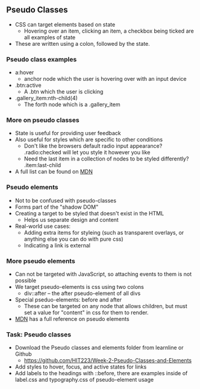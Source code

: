 
<!-- .slide: data-background-image="../images/bg-mouse.jpg" -->
## Pseudo Classes
* CSS can target elements based on state
	* Hovering over an item, clicking an item, a checkbox being ticked are all examples of state
* These are written using a colon, followed by the state.


<!-- .slide: data-background-image="../images/bg-mouse.jpg" -->
### Pseudo class examples
* a:hover
	* anchor node which the user is hovering over with an input device
* .btn:active
	* A .btn which the user is clicking
* .gallery_item:nth-child(4)
	* The forth node which is a .gallery_item


<!-- .slide: data-background-image="../images/bg-mouse.jpg" -->
### More on pseudo classes
* State is useful for providing user feedback
* Also useful for styles which are specific to other conditions
	* Don't like the browsers default radio input appearance? .radio:checked will let you style it however you like
	* Need the last item in a collection of nodes to be styled differently? .item:last-child
* A full list can be found on [MDN](https://developer.mozilla.org/en/docs/Web/CSS/Pseudo-classes)


<!-- .slide: data-background-image="../images/bg-mouse.jpg" -->
### Pseudo elements
* Not to be confused with pseudo-classes
* Forms part of the "shadow DOM"
* Creating a target to be styled that doesn't exist in the HTML
	* Helps us separate design and content
* Real-world use cases:
	* Adding extra items for styleing (such as transparent overlays, or anything else you can do with pure css)
	* Indicating a link is external


<!-- .slide: data-background-image="../images/bg-mouse.jpg" -->
### More pseudo elements
* Can not be targeted with JavaScript, so attaching events to them is not possible
* We target pseudo-elements is css using two colons
	* div::after – the after pseudo-element of all divs
* Special pseduo-elements: before and after
	* These can be targeted on any node that allows children, but must set a value for "content" in css for them to render.
* [MDN](https://developer.mozilla.org/en/docs/Web/CSS/Pseudo-elements) has a full reference on pseudo elements


<!-- .slide: data-background-image="../images/bg-mouse.jpg" -->
### Task: Pseudo classes
* Download the Pseudo classes and elements folder from learnline or Github
	* https://github.com/HIT223/Week-2-Pseudo-Classes-and-Elements 
* Add styles to hover, focus, and active states for links
* Add labels to the headings with ::before, there are examples inside of label.css and typography.css of pseudo-element usage



